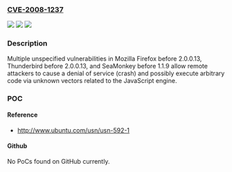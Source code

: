 ### [CVE-2008-1237](https://cve.mitre.org/cgi-bin/cvename.cgi?name=CVE-2008-1237)
![](https://img.shields.io/static/v1?label=Product&message=n%2Fa&color=blue)
![](https://img.shields.io/static/v1?label=Version&message=n%2Fa&color=blue)
![](https://img.shields.io/static/v1?label=Vulnerability&message=n%2Fa&color=brighgreen)

### Description

Multiple unspecified vulnerabilities in Mozilla Firefox before 2.0.0.13, Thunderbird before 2.0.0.13, and SeaMonkey before 1.1.9 allow remote attackers to cause a denial of service (crash) and possibly execute arbitrary code via unknown vectors related to the JavaScript engine.

### POC

#### Reference
- http://www.ubuntu.com/usn/usn-592-1

#### Github
No PoCs found on GitHub currently.

